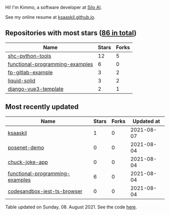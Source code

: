 Hi! I'm Kimmo, a software developer at [Silo AI](https://silo.ai/).

See my online resume at [ksaaskil.github.io](https://ksaaskil.github.io).

<!-- repositories starts -->

## Repositories with most stars ([86 in total](https://github.com/ksaaskil?tab=repositories))
| Name        | Stars           | Forks  |
| ------------- |-------------| -----|
|[shc-python-tools](https://github.com/ksaaskil/shc-python-tools)|12|5
|[functional-programming-examples](https://github.com/ksaaskil/functional-programming-examples)|6|0
|[fp-gitlab-example](https://github.com/ksaaskil/fp-gitlab-example)|3|2
|[liquid-solid](https://github.com/ksaaskil/liquid-solid)|3|2
|[django-vue3-template](https://github.com/ksaaskil/django-vue3-template)|2|1

<!-- repositories ends -->
<!-- recent_repositories starts -->

## Most recently updated
| Name        | Stars           | Forks  | Updated at
| ------------- |-------------| -----|-----|
|[ksaaskil](https://github.com/ksaaskil/ksaaskil)|1|0|2021-08-07
|[posenet-demo](https://github.com/ksaaskil/posenet-demo)|0|0|2021-08-04
|[chuck-joke-app](https://github.com/ksaaskil/chuck-joke-app)|0|0|2021-08-04
|[functional-programming-examples](https://github.com/ksaaskil/functional-programming-examples)|6|0|2021-08-04
|[codesandbox-jest-ts-browser](https://github.com/ksaaskil/codesandbox-jest-ts-browser)|0|0|2021-08-04

<!-- recent_repositories ends -->
<!-- updated_at starts -->
Table updated on Sunday, 08. August 2021. See the code [here](https://github.com/ksaaskil/ksaaskil).
<!-- updated_at ends -->
